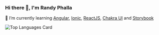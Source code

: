### Hi there 👋, I'm Randy Phalla

🌱 I’m currently learning [Angular](https://angular.io/), [Ionic](https://ionicframework.com/), [ReactJS](https://reactjs.org/), [Chakra UI](https://chakra-ui.com/) and [Storybook](https://storybook.js.org/)

![Top Languages Card](https://github-readme-stats.vercel.app/api/top-langs/?username=randyphalla&layout=compact)

<!--
![Github stats](https://github-readme-stats.vercel.app/api?username=randyphalla&theme=default&show_icons=true&count_private=true&title_color=ff001f&text_color=040303)
-->

<!--
**randyphalla/randyphalla** is a ✨ _special_ ✨ repository because its `README.md` (this file) appears on your GitHub profile.

Here are some ideas to get you started:

- 🔭 I’m currently working on ...
- 🌱 I’m currently learning ...
- 👯 I’m looking to collaborate on ...
- 🤔 I’m looking for help with ...
- 💬 Ask me about ...
- 📫 How to reach me: ...
- 😄 Pronouns: ...
- ⚡ Fun fact: ...
-->
